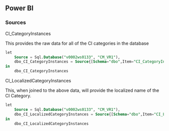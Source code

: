 

## Power BI

### Sources

CI_CategoryInstances

This provides the raw data for all of the CI categories in the database

```sql
let
    Source = Sql.Database("v0002ws0133", "CM_VR1"),
    dbo_CI_CategoryInstances = Source{[Schema="dbo",Item="CI_CategoryInstances"]}[Data]
in
    dbo_CI_CategoryInstances
```

CI_LocalizedCategoryInstances

This, when joined to the above data, will provide the localized name of the CI Category.

```sql
let
    Source = Sql.Database("v0002ws0133", "CM_VR1"),
    dbo_CI_LocalizedCategoryInstances = Source{[Schema="dbo",Item="CI_LocalizedCategoryInstances"]}[Data]
in
    dbo_CI_LocalizedCategoryInstances
```